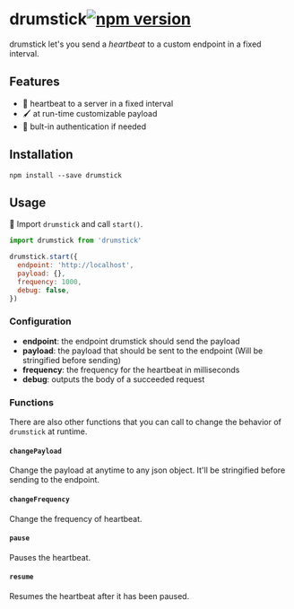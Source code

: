 # drumstick[![npm version](https://badge.fury.io/js/drumstick.png)](https://badge.fury.io/js/drumstick)

drumstick let's you send a *heartbeat* to a custom endpoint in a fixed interval.
## Features
* 🔁 heartbeat to a server in a fixed interval
* 🖌 at run-time customizable payload
* 🔑 bult-in authentication if needed

## Installation
`npm install --save drumstick`

## Usage

🎼 Import `drumstick` and call `start()`.

```js
import drumstick from 'drumstick'

drumstick.start({
  endpoint: 'http://localhost',
  payload: {},
  frequency: 1000,
  debug: false,
})
```
### Configuration
* __endpoint__: the endpoint drumstick should send the payload
* __payload__: the payload that should be sent to the endpoint (Will be stringified before sending)
* __frequency__: the frequency for the heartbeat in milliseconds
* __debug__: outputs the body of a succeeded request

### Functions
There are also other functions that you can call to change the behavior of `drumstick` at runtime.
#### `changePayload`
Change the payload at anytime to any json object. It'll be stringified before sending to the endpoint.
#### `changeFrequency`
Change the frequency of heartbeat.
#### `pause`
Pauses the heartbeat.
#### `resume`
Resumes the heartbeat after it has been paused.
